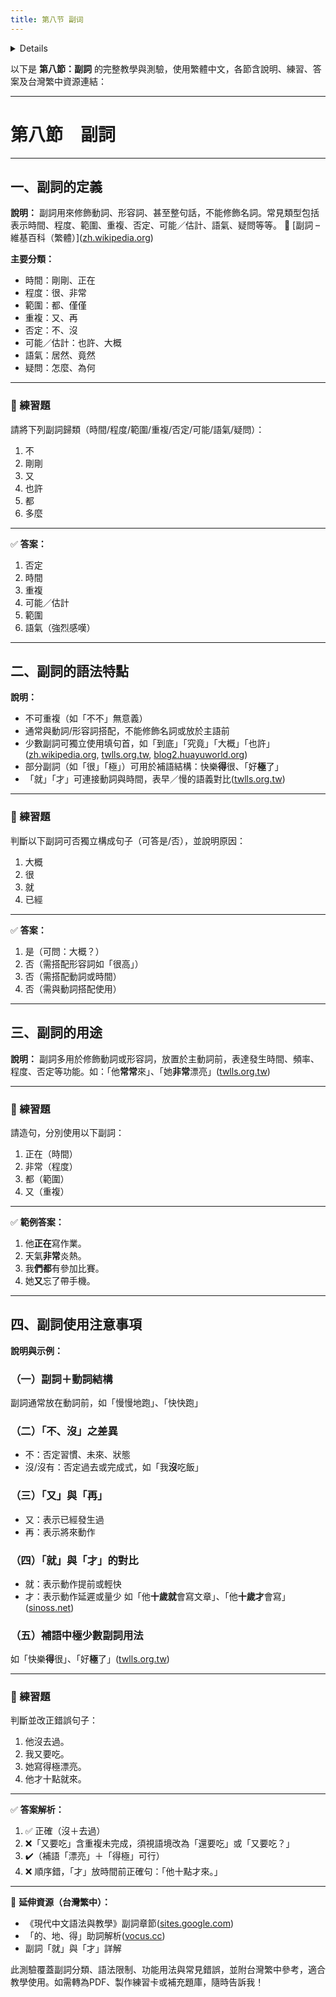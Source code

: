 ```yaml
---
title: 第八节 副词
---
```


<details>

```md

# 第八节 副词

## 一，副词的定义

- 表示时间的
- 表示程度的
- 表示范围的
- 表示重复的
- 表示否定的
- 表示可能，估计的
- 表示语气的
- 表示疑问的

## 二，副词的语法特点

### （一）โดยทั่วไปต่างไม่สามารถซ้ำคำได้

### （二）ส่วนใหญ่ไม่สามารถตอบคำถามตามลำพังได้

### （三）โดยทั่วไปไม่สามารถขยายหรือจำกัดความคำนามได้

### （四）ส่วนใหญ่ไม่สามารถไว้หน้าบทประธานได้

### （五）บางคำสามารถใช้เชื่อมโครงสร้างประโยคได้ เช่น 就，又，才

## 三，副词的用途

## 四，使用副词时需要注意的一些问题

### （一）มักวางหน้าคำกริยาหรือคำคุณศัพท์

ส่วนใหญ่ไม่สามารถวางหน้าบทประธานได้ มีส่วนน้อย เช่น 到底，究竟，大概，也许

มีคำกริยาวิเศษณ์ไม่กี่คำ ที่สามารถทำหน้าที่เป็นบทเสริมบทกริยาได้ เช่น 很，极

### （二）都

1. ใช้รวมสิ่งที่อยู่ด้านหน้า ไม่สามารถวางหน้าบทประธานได้
2. 也都

### （三）不，没

1. 不
   1. แสดงความรู้สึกนึกคิด
   2. เป็นประจำ หรือเป็นนิสัย
   3. ปัจจุบัน หรืออนาคต
   4. กริยานุเคราะห์
   5. กริยาแสดงการวินิจฉัยและการดำรงอยู่ เช่น 是，像，在，存在
   6. คุณศัพท์แสดงคุณสมบัติลักษณะและสภาวะ
   7. คุณศัพท์วลีที่มีคำกริยาวิเศษณ์แสดงระดับขยาย
   8. กริยาวลีที่มีคำกริยาวิเศษณ์แสดงระดับขยาย
2. 没
   1. 有 ที่แสดงการครอบครองและการดำรงอยู่
   2. เกิดขึ้นแล้ว เสร็จสิ้นแล้ว

### （四）没，没有

1. เกิดขึ้นแล้ว เสร็จสิ้นแล้ว
2. เมื่อ 有 มีบทกรรมตามหลัง จะใช้เพียง 没 ก็ได้

### （五）不 -- 都，全，很

1. 不 อยู่หน้า
2. 不 อยู่หลัง

### （六）又，再

1. 又 เกิดขึ้นซ้ำแล้ว หรือเกิดขึ้นซ้ำอย่างแน่นอน
2. 再 เกิดขึ้นในอนาคต

### （七）多(么) กับ 很，非常，特别，太，真

1. ข้อเหมือน เน้นระดับความสูง
2. ข้อแตกต่าง 多么 ใช้ในประโยคอุทานแสดงการอุทาน ท้ายประโยคมักใช้คำเสริม 啊
   1. คำกริยาวิเศษณ์ประเภท 很 จะใช้ในประโนคบรรยาย ท้ายประโยคมักใช้เครื่องหมายบอกเล่า
   2. 多么 ไม่สามารถใช้ร่วมกับคำกริยาวิเศษณ์แสดงระดับอื่นๆได้

### （八）คำกริยาวิเศษณ์มักอยู่หน้าคำกริยานุเคราะห์

### （九）คำกริยาวิเศษณ์แสดงเวลาและแสดงขอบเขต บางคำสามารถวางไว้หน้าตัวเลขและคำลักษณะนาม เพื่อทำหน้าที่เป็นบทขยายกริยาได้ เช่น 已经，一共，才

### （十）就，才

1. 就 แสดงการกระทำเกิดขึ้นเช้า 才 แสดงการกระทำเกิดขึ้นสาย การตัดสินขึ้นกับความรู้สึกผู้พูดเป็นหลัก
2. 就 เกิดขึ้นเร็ว 才 เกิดขึ้นช้า การตัดสินขึ้นกับความรู้สึกผู้พูดเป็นหลัก
3. 就 ต้องการน้อย 才 ต้องการมาก
4. ถ้า 才 อยู่หน้าคำบอกเวลา หน้าตัวเลขและคำลักษณะนาม ก็แสดงเวลาเช้าหรือจำนวนน้อยได้เช่นกัน

### （十一）บางคำแต่ส่วนน้อย สามารถใช้ตอบคำถามตามลำพังได้ เช่น 不，没有，大概，也许，可能

### （十二）<mark>极</mark>了，得<mark>很</mark> สามารถใช้เป็นบทเสริมคำคุณศัพท์ได้

### （十三）คำกริยาวิเศษณ์ที่สามารถใช้เชื่อมประโยตได้ แบ่งได้เป็นสองประเภื ดังนี้

1. ใช้ตามลำพังได้ เช่น 又，才
2. ใช้แบบหน้าหลังรับประสานกัน เช่น 越，就

```
</details>

以下是 **第八節：副詞** 的完整教學與測驗，使用繁體中文，各節含說明、練習、答案及台灣繁中資源連結：

---

# 第八節　副詞

---

## 一、副詞的定義

**說明：**
副詞用來修飾動詞、形容詞、甚至整句話，不能修飾名詞。常見類型包括表示時間、程度、範圍、重複、否定、可能／估計、語氣、疑問等等。
📘 \[副詞 – 維基百科（繁體）]\([zh.wikipedia.org][1])

**主要分類：**

* 時間：剛剛、正在
* 程度：很、非常
* 範圍：都、僅僅
* 重複：又、再
* 否定：不、沒
* 可能／估計：也許、大概
* 語氣：居然、竟然
* 疑問：怎麼、為何

---

### 📝 練習題

請將下列副詞歸類（時間/程度/範圍/重複/否定/可能/語氣/疑問）：

1. 不
2. 剛剛
3. 又
4. 也許
5. 都
6. 多麼

---

✅ **答案：**

1. 否定
2. 時間
3. 重複
4. 可能／估計
5. 範圍
6. 語氣（強烈感嘆）

---

## 二、副詞的語法特點

**說明：**

* 不可重複（如「不不」無意義）
* 通常與動詞/形容詞搭配，不能修飾名詞或放於主語前
* 少數副詞可獨立使用填句首，如「到底」「究竟」「大概」「也許」([zh.wikipedia.org][1], [twlls.org.tw][2], [blog2.huayuworld.org][3])
* 部分副詞（如「很」「極」）可用於補語結構：快樂**得**很、「好**極**了」
* 「就」「才」可連接動詞與時間，表早／慢的語義對比([twlls.org.tw][2])

---

### 📝 練習題

判斷以下副詞可否獨立構成句子（可答是/否），並說明原因：

1. 大概
2. 很
3. 就
4. 已經

---

✅ **答案：**

1. 是（可問：大概？）
2. 否（需搭配形容詞如「很高」）
3. 否（需搭配動詞或時間）
4. 否（需與動詞搭配使用）

---

## 三、副詞的用途

**說明：**
副詞多用於修飾動詞或形容詞，放置於主動詞前，表達發生時間、頻率、程度、否定等功能。如：「他**常常**來」、「她**非常**漂亮」([twlls.org.tw][2])

---

### 📝 練習題

請造句，分別使用以下副詞：

1. 正在（時間）
2. 非常（程度）
3. 都（範圍）
4. 又（重複）

---

✅ **範例答案：**

1. 他**正在**寫作業。
2. 天氣**非常**炎熱。
3. 我**們都**有參加比賽。
4. 她**又**忘了帶手機。

---

## 四、副詞使用注意事項

**說明與示例：**

### （一）副詞＋動詞結構

副詞通常放在動詞前，如「慢慢地跑」、「快快跑」

### （二）「不、沒」之差異

* 不：否定習慣、未來、狀態
* 沒/沒有：否定過去或完成式，如「我**沒**吃飯」

### （三）「又」與「再」

* 又：表示已經發生過
* 再：表示將來動作

### （四）「就」與「才」的對比

* 就：表示動作提前或輕快
* 才：表示動作延遲或量少
  如「他**十歲就**會寫文章」、「他**十歲才**會寫」([sinoss.net][4])

### （五）補語中極少數副詞用法

如「快樂**得**很」、「好**極**了」([twlls.org.tw][2])

---

### 📝 練習題

判斷並改正錯誤句子：

1. 他沒去過。
2. 我又要吃。
3. 她寫得極漂亮。
4. 他才十點就來。

---

✅ **答案解析：**

1. ✅ 正確（沒＋去過）
2. ❌「又要吃」含重複未完成，須視語境改為「還要吃」或「又要吃？」
3. ✔️（補語「漂亮」＋「得極」可行）
4. ❌ 順序錯，「才」放時間前正確句：「他十點才來。」

---

📘 **延伸資源（台灣繁中）：**

* 《現代中文語法與教學》副詞章節([sites.google.com][5])
* 「的、地、得」助詞解析([vocus.cc][6])
* 副詞「就」與「才」詳解

此測驗覆蓋副詞分類、語法限制、功能用法與常見錯誤，並附台灣繁中參考，適合教學使用。如需轉為PDF、製作練習卡或補充題庫，隨時告訴我！

[1]: https://zh.wikipedia.org/wiki/%E5%89%AF%E8%A9%9E?utm_source=chatgpt.com "副詞"
[2]: https://www.twlls.org.tw/Attachment/Journal/1-6.pdf?utm_source=chatgpt.com "[PDF] 漢語副詞與狀語在句法結構上的出現分佈 - 台灣語文學會"
[3]: https://blog2.huayuworld.org/acsseus/wp-content/uploads/sites/4912/2019/07/%E7%8F%BE%E4%BB%A3%E4%B8%AD%E6%96%87%E8%AA%9E%E6%B3%95%E8%88%87%E6%95%99%E5%AD%B8Lifen2019.pdf?utm_source=chatgpt.com "[PDF] 現代中文語法與教學"
[4]: https://www.sinoss.net/upload/resources/file/2024/01/15/35359.pdf?utm_source=chatgpt.com "[PDF] 副词“就”和“才”的用法考察和对比分析"
[5]: https://sites.google.com/ehuayu.org/chuchuchinese/%E8%AA%9E%E6%B3%95%E6%95%99%E5%AD%B8/%E8%AA%9E%E6%B3%95%E7%96%91%E9%9B%A3?utm_source=chatgpt.com "語法疑難- 中文教學百寶箱精華區 - Google Sites"
[6]: https://vocus.cc/article/638202fcfd897800015ab535?utm_source=chatgpt.com "今天才知道的語法－「的得地」千萬不要亂用 - 方格子"
